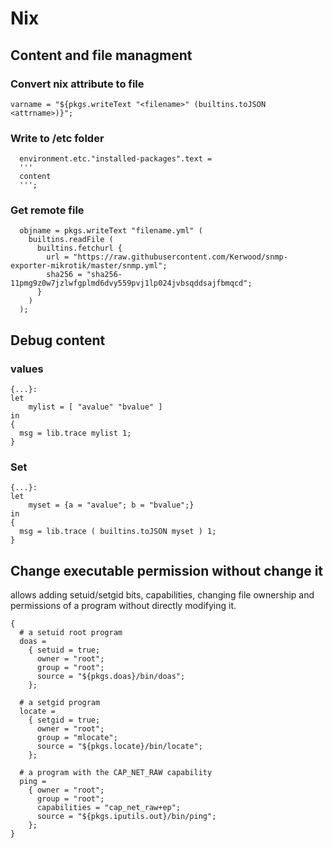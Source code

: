# Nix

## Content and file managment

### Convert nix attribute to file

```
varname = "${pkgs.writeText "<filename>" (builtins.toJSON <attrname>)}";
```

### Write to /etc folder

```
  environment.etc."installed-packages".text =
  '''
  content
  ''';
```

### Get remote file

```
  objname = pkgs.writeText "filename.yml" (
    builtins.readFile (
      builtins.fetchurl {
        url = "https://raw.githubusercontent.com/Kerwood/snmp-exporter-mikrotik/master/snmp.yml";
        sha256 = "sha256-11pmg9z0w7jzlwfgplmd6dvy559pvj1lp024jvbsqddsajfbmqcd";
      }
    )
  );
```


## Debug content

### values

```
{...}:
let
    mylist = [ "avalue" "bvalue" ]
in
{
  msg = lib.trace mylist 1;
}
```

### Set

```
{...}:
let
    myset = {a = "avalue"; b = "bvalue";}
in
{
  msg = lib.trace ( builtins.toJSON myset ) 1;
}
```

## Change executable permission without change it

 allows adding setuid/setgid bits, capabilities, changing file ownership and permissions of a program without directly modifying it.

```
{
  # a setuid root program
  doas =
    { setuid = true;
      owner = "root";
      group = "root";
      source = "${pkgs.doas}/bin/doas";
    };

  # a setgid program
  locate =
    { setgid = true;
      owner = "root";
      group = "mlocate";
      source = "${pkgs.locate}/bin/locate";
    };

  # a program with the CAP_NET_RAW capability
  ping =
    { owner = "root";
      group = "root";
      capabilities = "cap_net_raw+ep";
      source = "${pkgs.iputils.out}/bin/ping";
    };
}
```